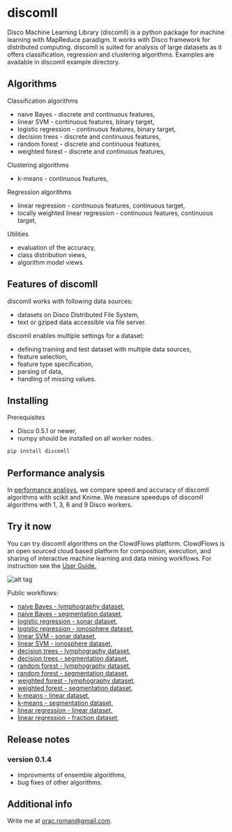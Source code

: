 # discomll #

Disco Machine Learning Library (discomll) is a python package for machine learning with MapReduce paradigm. It works with Disco framework for distributed computing. discomll is suited for analysis of large datasets as it offers classification, regression and clustering algorithms. Examples are available in discomll example directory.

## Algorithms ##
Classification algorithms
- naive Bayes - discrete and continuous features, 
- linear SVM - continuous features, binary target,
- logistic regression - continuous features, binary target,
- decision trees - discrete and continuous features, 
- random forest - discrete and continuous features,
- weighted forest - discrete and continuous features,

Clustering algorithms
- k-means - continuous features,

Regression algorithms
- linear regression - continuous features, continuous target,
- locally weighted linear regression - continuous features, continuous target,

Utilities
- evaluation of the accuracy,
- class distribution views,
- algorithm model views.

## Features of discomll ##
discomll works with following data sources:
- datasets on Disco Distributed File System,
- text or gziped data accessible via file server.

discomll enables multiple settings for a dataset:
- defining training and test dataset with multiple data sources,
- feature selection,
- feature type specification,
- parsing of data,
- handling of missing values.

## Installing ##
Prerequisites
- Disco 0.5.1 or newer,
- numpy should be installed on all worker nodes.

```bash
pip install discomll
```

## Performance analysis ##
In [performance analisys](http://1drv.ms/1qj6680), we compare speed and accuracy of discomll algorithms with scikit and Knime. We measure speedups of discomll algorithms with 1, 3, 6 and 9 Disco workers.

## Try it now ##
You can try discomll algorithms on the ClowdFlows platform. ClowdFlows is an open sourced cloud based platform for composition, execution, and sharing of interactive machine learning and data mining workflows. For instruction see the [User Guide.](https://onedrive.live.com/redir?resid=C695DFFBD3161AEA!161&authkey=!AERQJpsxOqkLykI&ithint=file%2cpdf)

![alt tag](https://github.com/romanorac/discomll/blob/master/big_data_workflow.png)
 
Public workflows:

- [naive Bayes - lymphography dataset,](http://clowdflows.org/workflow/2729/)
- [naive Bayes - segmentation dataset,](http://clowdflows.org/workflow/2788/)
- [logistic regression - sonar dataset,](http://clowdflows.org/workflow/2801/)
- [logistic regression - ionosphere dataset,](http://clowdflows.org/workflow/2802/)
- [linear SVM - sonar dataset,](http://clowdflows.org/workflow/2799/)
- [linear SVM - ionosphere dataset,](http://clowdflows.org/workflow/2800/)
- [decision trees - lymphography dataset,](http://clowdflows.org/workflow/2727/)
- [decision trees - segmentation dataset,](http://clowdflows.org/workflow/2796/)
- [random forest - lymphography dataset,](http://clowdflows.org/workflow/2789/)
- [random forest - segmentation dataset,](http://clowdflows.org/workflow/2731/)
- [weighted forest - lymphography dataset,](http://clowdflows.org/workflow/2797/)
- [weighted forest - segmentation dataset,](http://clowdflows.org/workflow/2798/)
- [k-means - linear dataset,](http://clowdflows.org/workflow/2812/)
- [k-means - segmentation dataset,](http://clowdflows.org/workflow/2811/)
- [linear regression - linear dataset,](http://clowdflows.org/workflow/2815/)
- [linear regression - fraction dataset,](http://clowdflows.org/workflow/2816/)

## Release notes ##
### version 0.1.4 ###
 - improvments of ensemble algorithms,
 - bug fixes of other algorithms.



## Additional info ##
Write me at orac.roman@gmail.com.




